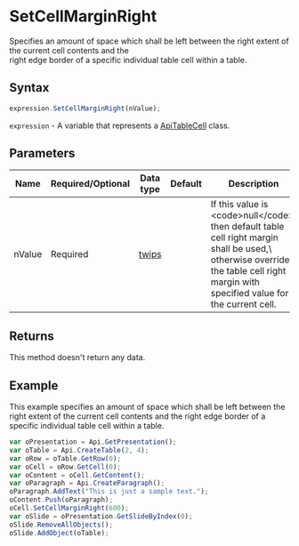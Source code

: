 # SetCellMarginRight

Specifies an amount of space which shall be left between the right extent of the current cell contents and the\
right edge border of a specific individual table cell within a table.

## Syntax

```javascript
expression.SetCellMarginRight(nValue);
```

`expression` - A variable that represents a [ApiTableCell](../ApiTableCell.md) class.

## Parameters

| **Name** | **Required/Optional** | **Data type** | **Default** | **Description** |
| ------------- | ------------- | ------------- | ------------- | ------------- |
| nValue | Required | [twips](../../Enumeration/twips.md) |  | If this value is &lt;code&gt;null&lt;/code&gt;, then default table cell right margin shall be used,\ otherwise override the table cell right margin with specified value for the current cell. |

## Returns

This method doesn't return any data.

## Example

This example specifies an amount of space which shall be left between the right extent of the current cell contents and the right edge border of a specific individual table cell within a table.

```javascript editor-pptx
var oPresentation = Api.GetPresentation();
var oTable = Api.CreateTable(2, 4);
var oRow = oTable.GetRow(0);
var oCell = oRow.GetCell(0);
var oContent = oCell.GetContent();
var oParagraph = Api.CreateParagraph();
oParagraph.AddText("This is just a sample text.");
oContent.Push(oParagraph);
oCell.SetCellMarginRight(600);
var oSlide = oPresentation.GetSlideByIndex(0);
oSlide.RemoveAllObjects();
oSlide.AddObject(oTable);
```
